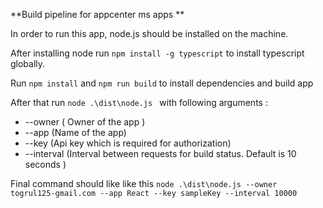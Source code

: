 **Build pipeline for appcenter ms apps **

In order to run this app, node.js should be installed on the machine. 

After installing node run `npm install -g typescript` to install typescript globally. 

Run `npm install` and `npm run build` to install dependencies and build app

After that run `node .\dist\node.js ` with following arguments : 
* --owner ( Owner of the app )
* --app (Name of the app)
* --key (Api key which is required for authorization)
* --interval (Interval between requests for build status. Default is 10 seconds )

Final command should like like this `node .\dist\node.js --owner togrul125-gmail.com --app React --key sampleKey --interval 10000`